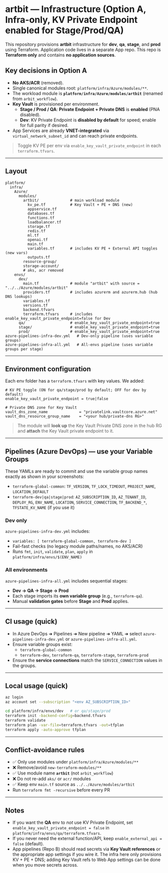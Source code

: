 # artbit — Infrastructure (Option A, Infra-only, KV Private Endpoint enabled for Stage/Prod/QA)

This repository provisions **artbit** infrastructure for **dev**, **qa**, **stage**, and **prod** using Terraform.
Application code lives in a separate App repo. This repo is **Terraform only** and contains **no application sources**.

## Key decisions in Option A

- **No AKS/ACR** (removed).
- Single canonical modules root: `platform/infra/Azure/modules/**`.
- The workload module is **`platform/infra/Azure/modules/artbit`** (renamed from `arbit_workflow`).
- **Key Vault** is provisioned per environment.  
  - **Stage / Prod / QA**: **Private Endpoint + Private DNS** is **enabled** (PNA disabled).
  - **Dev**: KV Private Endpoint is **disabled by default** for speed; enable for full parity if desired.
- App Services are already **VNET-integrated** via `virtual_network_subnet_id` and can reach private endpoints.

> Toggle KV PE per env via `enable_key_vault_private_endpoint` in each `terraform.tfvars`.

---

## Layout

```
platform/
  infra/
    Azure/
      modules/
        artbit/              # main workload module
          kv_pe.tf           # Key Vault + PE + DNS (new)
          appservice.tf
          databases.tf
          functions.tf
          loadbalancer.tf
          storage.tf
          redis.tf
          ml.tf
          openai.tf
          main.tf
          variables.tf       # includes KV PE + External API toggles (new vars)
          outputs.tf
        resource-group/
        storage-account/
        # aks, acr removed
    envs/
      dev/
        main.tf              # module "artbit" with source = "../../Azure/modules/artbit"
        providers.tf         # includes azurerm and azurerm.hub (hub DNS lookups)
        variables.tf
        versions.tf
        backend.tfvars
        terraform.tfvars     # includes enable_key_vault_private_endpoint=false for Dev
      qa/                    # enable_key_vault_private_endpoint=true
      stage/                 # enable_key_vault_private_endpoint=true
      prod/                  # enable_key_vault_private_endpoint=true
azure-pipelines-infra-dev.yml   # Dev-only pipeline (uses variable groups)
azure-pipelines-infra-all.yml   # All-envs pipeline (uses variable groups per stage)
```

---

## Environment configuration

Each env folder has a `terraform.tfvars` with key values. We added:

```hcl
# KV PE toggle (ON for qa/stage/prod by default; OFF for dev by default)
enable_key_vault_private_endpoint = true|false

# Private DNS zone for Key Vault
vault_dns_zone_name              = "privatelink.vaultcore.azure.net"
vault_dns_resource_group_name    = "<your hub/private-dns RG>"
```

> The module will **look up** the Key Vault Private DNS zone in the hub RG and **attach** the Key Vault private endpoint to it.

---

## Pipelines (Azure DevOps) — use your Variable Groups

These YAMLs are ready to commit and use the variable group names exactly as shown in your screenshots:

- `terraform-global-common`: `TF_VERSION`, `TF_LOCK_TIMEOUT`, `PROJECT_NAME`, `LOCATION_DEFAULT`
- `terraform-dev|qa|stage|prod`: `AZ_SUBSCRIPTION_ID`, `AZ_TENANT_ID`, `DEPLOY_RG`, `ENV_NAME`, `LOCATION`, `SERVICE_CONNECTION`, `TF_BACKEND_*`, `TFSTATE_KV_NAME` (if you use it)

### Dev only

`azure-pipelines-infra-dev.yml` includes:

- `variables: [ terraform-global-common, terraform-dev ]`
- Fail-fast checks (no legacy module paths/names, no AKS/ACR)
- Runs `fmt`, `init`, `validate`, `plan`, `apply` in `platform/infra/envs/$(ENV_NAME)`

### All environments

`azure-pipelines-infra-all.yml` includes sequential stages:

- **Dev → QA → Stage → Prod**
- Each stage imports its **own variable group** (e.g., `terraform-qa`).
- Manual **validation gates** before **Stage** and **Prod** applies.

---

## CI usage (quick)

- In Azure DevOps ➜ Pipelines ➜ New pipeline ➜ YAML ➜ select `azure-pipelines-infra-dev.yml` or `azure-pipelines-infra-all.yml`.
- Ensure variable groups exist:
  - `terraform-global-common`
  - `terraform-dev`, `terraform-qa`, `terraform-stage`, `terraform-prod`
- Ensure the **service connections** match the `SERVICE_CONNECTION` values in the groups.

---

## Local usage (quick)

```bash
az login
az account set --subscription "<env AZ_SUBSCRIPTION_ID>"

cd platform/infra/envs/dev   # or qa/stage/prod
terraform init -backend-config=backend.tfvars
terraform validate
terraform plan -var-file=terraform.tfvars -out=tfplan
terraform apply -auto-approve tfplan
```

---

## Conflict-avoidance rules

- ✅ Only use modules under `platform/infra/Azure/modules/**`
- ❌ Remove/avoid `new-terraform-modules/**`
- ✅ Use module name **`artbit`** (not `arbit_workflow`)
- ❌ Do not re-add `aks/` or `acr/` modules
- ✅ Keep env `main.tf` source as `../../Azure/modules/artbit`
- Run `terraform fmt -recursive` before every PR

---

## Notes

- If you want the **QA** env to *not* use KV Private Endpoint, set `enable_key_vault_private_endpoint = false` in `platform/infra/envs/qa/terraform.tfvars`.
- If you never need the external function/API, keep `enable_external_api = false` (default).
- App pipelines (Repo B) should read secrets via **Key Vault references** or the appropriate app settings if you wire it. The infra here only provisions KV + PE + DNS; adding Key Vault refs to Web App settings can be done when you move secrets across.

